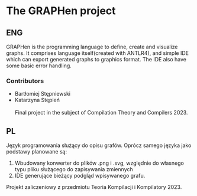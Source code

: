 # The GRAPHen project

## ENG

GRAPHen is the programming language to define, create and visualize graphs. It comprises language itself(created with ANTLR4), and simple IDE which can export generated graphs to graphics format. The IDE also have some basic error handling.

### Contributors
* Bartłomiej Stępniewski<br>
* Katarzyna Stępień
<br><br>
Final project in the subject of Compilation Theory and Compilers 2023.

## PL
Język programowania służący do opisu grafów. Oprócz samego języka jako podstawy planowane są:

1) Wbudowany konwerter do plików .png i .svg, względnie do własnego typu pliku służącego do zapisywania zmiennych
2) IDE generujące bieżący podgląd wpisywanego grafu.

Projekt zaliczeniowy z przedmiotu Teoria Kompilacji i Kompilatory 2023.


